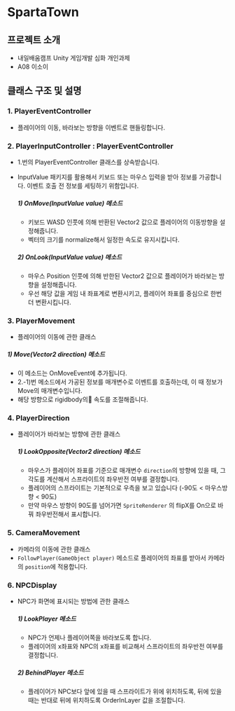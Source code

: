 # SpartaTown

## 프로젝트 소개
* 내일배움캠프 Unity 게임개발 심화 개인과제
* A08 이소이

## 클래스 구조 및 설명

### 1. PlayerEventController
* 플레이어의 이동, 바라보는 방향을 이벤트로 핸들링합니다.

### 2. PlayerInputController : PlayerEventController
* 1.번의 PlayerEventController 클래스를 상속받습니다.
* InputValue 패키지를 활용해서 키보드 또는 마우스 입력을 받아 정보를 가공합니다. 이벤트 호출 전 정보를 세팅하기 위함입니다.

  ##### 1) OnMove(InputValue value) 메소드
  * 키보드 WASD 인풋에 의해 반환된 Vector2 값으로 플레이어의 이동방향을 설정해줍니다.
  * 벡터의 크기를 normalize해서 일정한 속도로 유지시킵니다.

  ##### 2) OnLook(InputValue value) 메소드
  * 마우스 Position 인풋에 의해 반한된 Vector2 값으로 플레이어가 바라보는 방향을 설정해줍니다.
  * 우선 해당 값을 게임 내 좌표계로 변환시키고, 플레이어 좌표를 중심으로 한번 더 변환시킵니다.

### 3. PlayerMovement
* 플레이어의 이동에 관한 클래스

##### 1) Move(Vector2 direction) 메소드
  * 이 메소드는 OnMoveEvent에 추가됩니다.
  * 2.-1)번 메소드에서 가공된 정보를 매개변수로 이벤트를 호출하는데, 이 때 정보가 Move의 매개변수입니다.
  * 해당 방향으로 rigidbody의 속도를 조절해줍니다.

### 4. PlayerDirection
* 플레이어가 바라보는 방향에 관한 클래스

  ##### 1) LookOpposite(Vector2 direction) 메소드
  * 마우스가 플레이어 좌표를 기준으로 매개변수 `direction`의 방향에 있을 때, 그 각도를 계산해서 스프라이트의 좌우반전 여부를 결정합니다.
  * 플레이어의 스프라이트는 기본적으로 우측을 보고 있습니다 (-90도 < 마우스방향 < 90도)
  * 만약 마우스 방향이 90도를 넘어가면 `SpriteRenderer` 의 flipX를 On으로 바꿔 좌우반전해서 표시합니다.

### 5. CameraMovement
* 카메라의 이동에 관한 클래스
* `FollowPlayer(GameObject player)` 메소드로 플레이어의 좌표를 받아서 카메라의 `position`에 적용합니다.

### 6. NPCDisplay
* NPC가 화면에 표시되는 방법에 관한 클래스

  ##### 1) LookPlayer 메소드
  * NPC가 언제나 플레이어쪽을 바라보도록 합니다.
  * 플레이어의 x좌표와 NPC의 x좌표를 비교해서 스프라이트의 좌우반전 여부를 결정합니다.

  ##### 2) BehindPlayer 메소드
  * 플레이어가 NPC보다 앞에 있을 때 스프라이트가 위에 위치하도록, 뒤에 있을 때는 반대로 뒤에 위치하도록 OrderInLayer 값을 조절합니다.
